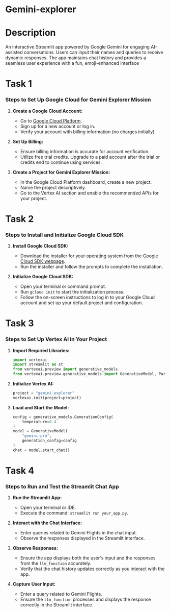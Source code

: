 # Gemini-explorer

# Description

An interactive Streamlit app powered by Google Gemini for engaging AI-assisted conversations. Users can input their names and queries to receive dynamic responses. The app maintains chat history and provides a seamless user experience with a fun, emoji-enhanced interface

# Task 1

### Steps to Set Up Google Cloud for Gemini Explorer Mission

1. **Create a Google Cloud Account:**

   - Go to [Google Cloud Platform](https://cloud.google.com/).
   - Sign up for a new account or log in.
   - Verify your account with billing information (no charges initially).

2. **Set Up Billing:**

   - Ensure billing information is accurate for account verification.
   - Utilize free trial credits. Upgrade to a paid account after the trial or credits end to continue using services.

3. **Create a Project for Gemini Explorer Mission:**
   - In the Google Cloud Platform dashboard, create a new project.
   - Name the project descriptively.
   - Go to the Vertex AI section and enable the recommended APIs for your project.

# Task 2

### Steps to Install and Initialize Google Cloud SDK

1. **Install Google Cloud SDK:**

   - Download the installer for your operating system from the [Google Cloud SDK webpage](https://cloud.google.com/sdk/docs/install).
   - Run the installer and follow the prompts to complete the installation.

2. **Initialize Google Cloud SDK:**
   - Open your terminal or command prompt.
   - Run `gcloud init` to start the initialization process.
   - Follow the on-screen instructions to log in to your Google Cloud account and set up your default project and configuration.

# Task 3

### Steps to Set Up Vertex AI in Your Project

1. **Import Required Libraries:**

   ```python
   import vertexai
   import streamlit as st
   from vertexai.preview import generative_models
   from vertexai.preview.generative_models import GenerativeModel, Part, Content, ChatSession
   ```

2. **Initialize Vertex AI:**

   ```python
   project = "gemini-explorer"
   vertexai.init(project=project)
   ```

3. **Load and Start the Model:**
   ```python
   config = generative_models.GenerationConfig(
       temperature=0.4
   )
   model = GenerativeModel(
       "gemini-pro",
       generation_config=config
   )
   chat = model.start_chat()
   ```

# Task 4

### Steps to Run and Test the Streamlit Chat App

1. **Run the Streamlit App:**

   - Open your terminal or IDE.
   - Execute the command: `streamlit run your_app.py`.

2. **Interact with the Chat Interface:**

   - Enter queries related to Gemini Flights in the chat input.
   - Observe the responses displayed in the Streamlit interface.

3. **Observe Responses:**

   - Ensure the app displays both the user's input and the responses from the `llm_function` accurately.
   - Verify that the chat history updates correctly as you interact with the app.

4. **Capture User Input:**
   - Enter a query related to Gemini Flights.
   - Ensure the `llm_function` processes and displays the response correctly in the Streamlit interface.
